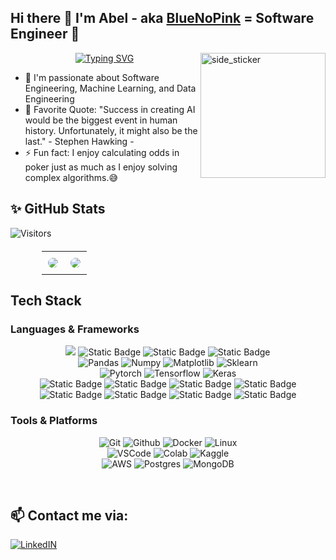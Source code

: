 ## Hi there :wave: I'm Abel - aka [BlueNoPink][website] = Software Engineer 🌱 
<img align="right" width=200px height=200px alt="side_sticker" src="https://media.giphy.com/media/TEnXkcsHrP4YedChhA/giphy.gif" />

<div align="center">

[![Typing SVG](https://readme-typing-svg.herokuapp.com?&color=2484FF&size=32&lines=Passionate+Developer💙;Innovative+Thinker⭐;Lover+Of+Coding+Problems🎯;Constantly+Learning⚡&font=Pacifico&center=true&height=50&width=600&vCenter=true)](https://github.com/lequyan2003)

</div>

- 🔭 I'm passionate about Software Engineering, Machine Learning, and Data Engineering
- 🥅 Favorite Quote: "Success in creating AI would be the biggest event in human history. Unfortunately, it might also be the last." - Stephen Hawking -
- :zap: Fun fact: I enjoy calculating odds in poker just as much as I enjoy solving complex algorithms.😅

## ✨ GitHub Stats   
<!-- Profile View Counter -->
![Visitors](https://api.visitorbadge.io/api/visitors?path=https%3A%2F%2Fgithub.com%2Flequyan2003&label=VISITORS&labelColor=%2300bfff&countColor=%23ffc0cb&style=plastic&labelStyle=upper)

<!-- Center Align the Table and Add Styling -->
<div align="center" style="margin-top: 20px;">
  <table style="border-collapse: collapse; width: 80%; max-width: 900px; margin: auto;">
    <tr>
      <td align="center" style="padding: 10px;">
        <!-- GitHub Stats -->
        <img src="https://github-readme-stats.vercel.app/api?username=lequyan2003&show_icons=true&hide=contribs,issues&hide_border=true&hide_rank=true" style="border-radius: 10px;" />
      </td>
      <td align="center" style="padding: 10px;">
        <!-- Top Languages -->
        <img src="https://github-readme-stats.vercel.app/api/top-langs/?username=lequyan2003&layout=compact&show_icons=false&hide_border=true" style="border-radius: 10px;" />
      </td>
    </tr>
  </table>
</div>

## Tech Stack 
### Languages & Frameworks
<p align="center">
<img src="https://img.shields.io/badge/python-3670A0?style=for-the-badge&logo=python&logoColor=ffdd54">
<img alt="Static Badge" src="https://img.shields.io/badge/Java-90ee90?style=for-the-badge&color=90ee90%20">
<img alt="Static Badge" src="https://img.shields.io/badge/JavaScript-F7DF1E?style=for-the-badge&logo=JavaScript&logoColor=black">
<img alt="Static Badge" src="https://img.shields.io/badge/Typescript-%233178C6?style=for-the-badge&logo=TypeScript&logoColor=white&labelColor=3178C6">
<br/>
<img alt="Pandas" src="https://img.shields.io/badge/pandas-%23150458.svg?style=for-the-badge&logo=pandas&logoColor=white">
<img alt="Numpy" src="https://img.shields.io/badge/numpy-%23013243.svg?style=for-the-badge&logo=numpy&logoColor=white">
<img alt="Matplotlib" src="https://img.shields.io/badge/Matplotlib-%23ffffff.svg?style=for-the-badge&logo=Matplotlib&logoColor=black">
<img alt="Sklearn"  src="https://img.shields.io/badge/scikit--learn-%23F7931E.svg?style=for-the-badge&logo=scikit-learn&logoColor=white" />
<br/>
<img alt="Pytorch"  src="https://img.shields.io/badge/PyTorch-%23EE4C2C.svg?style=for-the-badge&logo=PyTorch&logoColor=white" />
<img alt="Tensorflow"  src="https://img.shields.io/badge/TensorFlow-%23FF6F00.svg?style=for-the-badge&logo=TensorFlow&logoColor=white" />
<img alt="Keras" src="https://img.shields.io/badge/Keras-%23D00000.svg?style=for-the-badge&logo=Keras&logoColor=white">
<br/>
<img alt="Static Badge" src="https://img.shields.io/badge/Flask-%23000000?style=for-the-badge&logo=Flask&logoColor=white&labelColor=%23000000">
<img alt="Static Badge" src="https://img.shields.io/badge/Spring-%236DB33F?style=for-the-badge&logo=Spring&logoColor=white&labelColor=%236DB33F">
<img alt="Static Badge" src="https://img.shields.io/badge/Spring%20Boot-%236DB33F?style=for-the-badge&logo=Spring%20Boot&logoColor=white&labelColor=%236DB33F">
<img alt="Static Badge" src="https://img.shields.io/badge/Spring%20Security-%236DB33F?style=for-the-badge&logo=Spring%20Security&logoColor=white&labelColor=%236DB33F">
<br/>
<img alt="Static Badge" src="https://img.shields.io/badge/React-61DBFB?style=for-the-badge&logo=react&logoColor=61DBFB&labelColor=black">
<img alt="Static Badge" src="https://img.shields.io/badge/Next.js-%23000000?style=for-the-badge&logo=Next.js&logoColor=white&labelColor=%23000000">
<img alt="Static Badge" src="https://img.shields.io/badge/Tailwind%20CSS-%2306B6D4?style=for-the-badge&logo=Tailwind%20CSS&logoColor=white&labelColor=%2306B6D4">
<img alt="Static Badge" src="https://img.shields.io/badge/Redux-%23764ABC?style=for-the-badge&logo=Redux&logoColor=white&labelColor=%23764ABC">
</p>


### Tools & Platforms
<p align="center">
<img alt="Git" src="https://img.shields.io/badge/Git-f05134?style=for-the-badge&logo=git&logoColor=f05134&labelColor=282828">
<img alt="Github" src="https://img.shields.io/badge/GitHub-100000?style=for-the-badge&logo=github&logoColor=white" />
<img alt="Docker" src="https://img.shields.io/badge/docker-%230db7ed.svg?style=for-the-badge&logo=docker&logoColor=white">
<img alt="Linux" src="https://img.shields.io/badge/Linux-FCC624?style=for-the-badge&logo=linux&logoColor=black">
<br/>
<img alt="VSCode" src="https://img.shields.io/badge/Visual%20Studio%20Code-0078d7.svg?style=for-the-badge&logo=visual-studio-code&logoColor=white">
<img alt="Colab" src="https://img.shields.io/badge/Colab-fb9c04?style=for-the-badge&&logo=google-colab&logoColor=fb9c04&labelColor=282828">
<img alt="Kaggle"  src="https://img.shields.io/badge/Kaggle-20BEFF?style=for-the-badge&logo=Kaggle&logoColor=white" />
<br/>
<img alt="AWS"  src="https://img.shields.io/badge/Amazon_AWS-FF9900?style=for-the-badge&logo=amazonaws&logoColor=white" />
<img alt="Postgres" src="https://img.shields.io/badge/PostgreSQL-316192?style=for-the-badge&logo=postgresql&logoColor=white" />
<img alt="MongoDB" src="https://img.shields.io/badge/MongoDB-4EA94B?style=for-the-badge&logo=mongodb&logoColor=white" />
</p>
<br />

## 📫 Contact me via:

[![LinkedIN](https://img.shields.io/badge/LinkedIn-0077B5?style=for-the-badge&logo=linkedin&logoColor=white)](https://www.linkedin.com/in/bluenopink/)

[website]: https://lequyan2003-react-portfolio.netlify.app/
